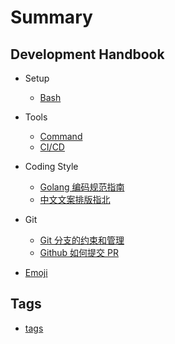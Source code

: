 # Summary

## Development Handbook

* Setup
	* [Bash](wiki/setup/bash.md)
* Tools
	* [Command](wiki/tools/cmd.md)
	* [CI/CD](wiki/tools/cicd.md)
* Coding Style
	* [Golang 编码规范指南](wiki/go-coding-style.md)
	* [中文文案排版指北](wiki/document.md)
* Git
	* [Git 分支的约束和管理](wiki/git_branch_manage.md)
	* [Github 如何提交 PR](wiki/how_to_github_pull_request.md)

* [Emoji](wiki/emoji-list.md)

## Tags

* [tags](tags.md)
